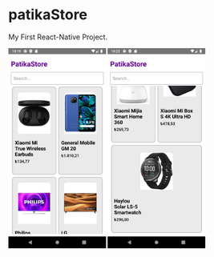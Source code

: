 # patikaStore
My First React-Native Project.
<div>
<img src="https://github.com/harundogdu/patikaStore/blob/master/screenshots/1.png" height="400">
<img src="https://github.com/harundogdu/patikaStore/blob/master/screenshots/2.png" height="400">
</div>


